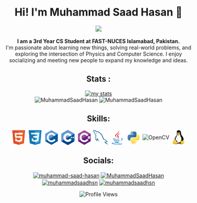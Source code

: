 <h1 align="center">Hi! I'm Muhammad Saad Hasan 👋</h1>
<p align="center">
  <a href="https://git.io/typing-svg">
    <img src="https://readme-typing-svg.herokuapp.com?font=Courier&pause=1000&color=18EBF7&center=true&lines=Computer+Science+Student;Problem+Solver;Passionate+about+Physics;Always+Learning" />
  </a>
</p>

<p align="center">
  <strong>I am a 3rd Year CS Student at FAST-NUCES Islamabad, Pakistan.</strong><br>
  I'm passionate about learning new things, solving real-world problems, and exploring the intersection of Physics and Computer Science. I enjoy socializing and meeting new people to expand my knowledge and ideas.
</p>



## <h2 align="center">Stats :
  <p align="center">
	<a href="https://github.com/anuraghazra/github-readme-stats"><img alt="my stats" src="https://github-readme-stats.vercel.app/api?username=MuhammadSaadHasan&show_icons=true&count_private=true&theme=github_dark" height="192px"/></a>
<br/>
	  <img src="https://github-readme-stats.vercel.app/api/top-langs?username=MuhammadSaadHasan&show_icons=true&locale=en&layout=compact&theme=github_dark" alt="MuhammadSaadHasan" height="192px"/>
    <img src="https://streak-stats.demolab.com/?user=MuhammadSaadHasan&theme=github-dark-blue" alt="MuhammadSaadHasan" height="192px"/>



  
</p>

<h2 align="center">Skills:</h2>
<p align="center">
  <img align="center" alt="HTML5" width="40px" src="https://raw.githubusercontent.com/devicons/devicon/master/icons/html5/html5-original.svg"/>
  <img align="center" alt="CSS" width="40px" src="https://raw.githubusercontent.com/devicons/devicon/master/icons/css3/css3-original.svg"/>
  <img align="center" alt="C" width="40px" src="https://raw.githubusercontent.com/devicons/devicon/master/icons/c/c-original.svg"/>
  <img align="center" alt="C++" width="40px" src="https://raw.githubusercontent.com/devicons/devicon/master/icons/cplusplus/cplusplus-original.svg"/>
  <img align="center" alt="C#" width="40px" src="https://raw.githubusercontent.com/devicons/devicon/master/icons/csharp/csharp-original.svg"/>
  <img align="center" alt="MYSQL" width="40px" src="https://raw.githubusercontent.com/devicons/devicon/master/icons/mysql/mysql-original.svg"/>
  <img align="center" alt="JAVA" width="40px" src="https://raw.githubusercontent.com/devicons/devicon/master/icons/java/java-original.svg"/>
  <img align="center" alt="Python" width="40px" src="https://raw.githubusercontent.com/devicons/devicon/master/icons/python/python-original.svg"/>
  <img align="center" alt="OpenCV" width="40px" src="https://www.vectorlogo.zone/logos/opencv/opencv-icon.svg"/>
  <img align="center" alt="Linux" width="40px" src="https://raw.githubusercontent.com/devicons/devicon/master/icons/linux/linux-original.svg"/>
</p>

<h2 align="center">Socials:</h2>
<p align="center">
  <a href="https://www.linkedin.com/in/muhammad-saad-hasan/" target="blank"><img align="center" src="https://raw.githubusercontent.com/rahuldkjain/github-profile-readme-generator/master/src/images/icons/Social/linked-in-alt.svg" alt="muhammad-saad-hasan" height="30" width="40" /></a>
  <a href="https://github.com/MuhammadSaadHasan" target="blank"><img align="center" src="https://raw.githubusercontent.com/rahuldkjain/github-profile-readme-generator/master/src/images/icons/Social/github.svg" alt="MuhammadSaadHasan" height="30" width="40" /></a>
  <a href="https://www.instagram.com/muhammadsaadhsn/" target="blank"><img align="center" src="https://raw.githubusercontent.com/rahuldkjain/github-profile-readme-generator/master/src/images/icons/Social/instagram.svg" alt="muhammadsaadhsn" height="30" width="40" /></a>
  <a href="https://twitter.com/muhammadsaadhsn" target="blank"><img align="center" src="https://raw.githubusercontent.com/rahuldkjain/github-profile-readme-generator/master/src/images/icons/Social/twitter.svg" alt="muhammadsaadhsn" height="30" width="40" /></a>
</p>

<p align="center">
  <img src="https://komarev.com/ghpvc/?username=MuhammadSaadHasan18&color=blueviolet&style=plastic" alt="Profile Views" />
</p>
